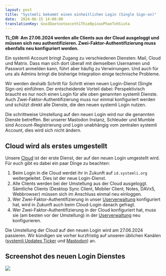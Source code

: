 ```yaml
---
layout: post
title: "Systemli bekommt einen einheitlichen Login (Single Sign-on)"
date:  2024-06-15 14:00:00
translationKey: Goo3Daetootooceth1Thie0pixooPhaeToh5iuta
---
```


**TL;DR: Am 27.06.2024 werden alle Clients aus der Cloud ausgeloggt und müssen sich neu authentifizieren. Zwei-Faktor-Authentifizierung muss ebenfalls neu konfiguriert werden.**

Ein systemli Account bringt Zugang zu verschiedenen Diensten: Mail, Cloud und Matrix. Dass man sich dort überall mit demselben Usernamen und Passwort anmelden kann, führt aber häufig zu Verwirrungen. Und auch für uns als Admins bringt die bisherige Integration einige technische Probleme.<!--more-->

Wir werden deshalb Schritt für Schritt einen neuen Login-Dienst (Single Sign-on) einführen. Der entscheidende Vorteil dabei: Perspektivisch braucht es nur noch einen Login für alle oben genannten systemli Dienste. Auch Zwei-Faktor-Authentifizierung muss nur einmal konfiguriert werden und schützt direkt alle Dienste, die den neuen systemli Login nutzen.

Die schrittweise Umstellung auf den neuen Login wird nur die genannten Dienste betreffen. Bei unserer Mastodon Instanz, Schleuder und Mumble sind Account-Registrierung und Login unabhängig vom zentralen systemli Account, dies wird sich nicht ändern.

## Cloud wird als erstes umgestellt

Unsere [Cloud](https://cloud.systemli.org) ist der erste Dienst, der auf den neuen Login umgestellt wird. Für euch gibt es dabei ein paar Dinge zu beachten:

1. Beim Login in die Cloud werdet ihr in Zukunft auf `id.systemli.org`
weitergeleitet. Dies ist der neue Login-Dienst.
2. Alle Clients werden bei der Umstellung aus der Cloud ausgeloggt. Sämtliche Clients (Desktop Sync Client, Mobiler Client, Notes, DAVx5, Webbrowser) müssen sich im Anschluss einmal neu einloggen.
3. Wer Zwei-Faktor-Authentifizierung in unser [Userverwaltung](https://users.systemli.org) konfiguriert hat, wird in Zukunft auch beim Cloud-Login danach gefragt.
4. Wer Zwei-Faktor-Authentifizierung in der Cloud konfiguriert hat, muss sie (am besten vor der Umstellung) in der [Userverwaltung](https://users.systemli.org) neu konfigurieren.

Die Umstellung der Cloud auf den neuen Login wird am 27.06.2024 passieren. Wir kündigen sie vorher kurzfristig auf unseren üblichen Kanälen ([systemli Updates Ticker](https://updates.systemli.org) und [Mastodon](https://systemli.social/@systemli)) an.

## Screenshot des neuen Login Dienstes

<img src="/assets/img/id.systemli.org_login_de.png" class="border">
